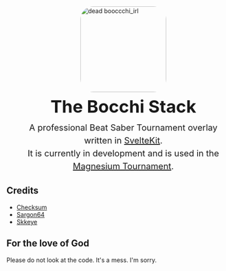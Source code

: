 <div id="container">
<img id="logo" src="https://user-images.githubusercontent.com/24845326/228433729-c760fbbf-6d3f-43c0-bf72-fc922cbfb1dd.png" height="200" alt="dead booccchi_irl">
<h1 id="title">The Bocchi Stack</h1>
<p id="description">
A professional Beat Saber Tournament overlay written in <a href="https://kit.svelte.dev/">SvelteKit</a>.<br>
It is currently in development and is used in the <a href="https://magnesium.gg/">Magnesium Tournament</a>.
</p>
</div>

<style>
#container {
    display: flex;
    flex-direction: column;
    align-items: center;
    justify-content: center;
    margin: 0 auto;
    width: 100%;
    max-width: 800px;
    padding: 0 20px;
}

#logo {
    height: 200px;
    border-radius: 15%;
}

#title {
    margin: 0;
    font-size: 2.5rem;
    font-weight: 700;
    line-height: 1.2;
    padding: 10px 0;
}

#description {
    margin: 0;
    font-size: 1.25rem;
    font-weight: 400;
    line-height: 1.5;
    text-align: center;
}
</style>


## Credits

- [Checksum](https://github.com/ChecksumDev)
- [Sargon64](https://github.com/Sargon64)
- [Skkeye](https://github.com/Skkeye)

## For the love of God

Please do not look at the code. It's a mess. I'm sorry.